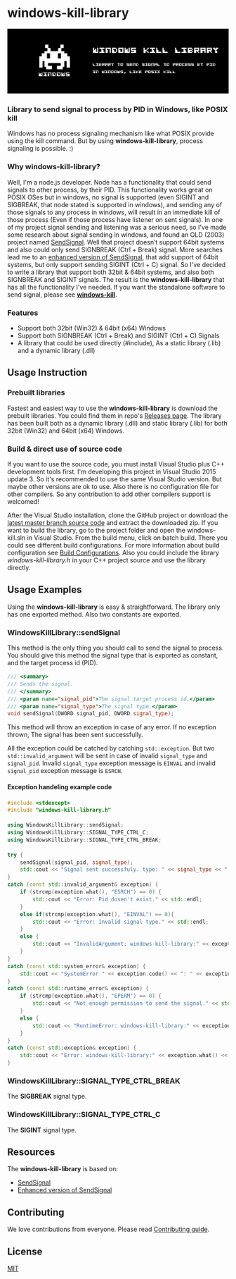 # windows-kill-library
![windows-kill-library – Library to send signal to process by PID in Windows, like POSIX kill](resources/windows-kill-library-big-banner.png?raw=true "windows-kill-library – Library to send signal to process by PID in Windows, like POSIX kill")

### Library to send signal to process by PID in Windows, like POSIX kill

Windows has no process signaling mechanism like what POSIX provide using the kill command. But by using **windows-kill-library**, process signaling is possible. :)

### Why windows-kill-library?
Well, I'm a node.js developer. Node has a functionality that could send signals to other process, by their PID. This functionality works great on POSIX OSes but in windows, no signal is supported (even SIGINT and SIGBREAK, that node stated is supported in windows), and sending any of those signals to any process in windows, will result in an immediate kill of those process (Even if those process have listener on sent signals). In one of my project signal sending and listening was a serious need, so I've made some research about signal sending in windows, and found an OLD (2003) project named [SendSignal](http://www.latenighthacking.com/projects/2003/sendSignal/). Well that project doesn’t support 64bit systems and also could only send SIGNBREAK (Ctrl + Break) signal. More searches lead me to an [enhanced version of SendSignal](https://github.com/walware/statet/tree/master/de.walware.statet.r.console.core/cppSendSignal), that add support of 64bit systems, but only support sending SIGINT (Ctrl + C) signal. So I've decided to write a library that support both 32bit & 64bit systems, and also both SIGNBREAK and SIGINT signals. The result is the **windows-kill-library** that has all the functionality I've needed. If you want the standalone software to send signal, please see **[windows-kill](https://github.com/alirdn/windows-kill)**.


### Features
- Support both 32bit (Win32) & 64bit (x64) Windows
- Support both SIGNBREAK (Ctrl + Break) and SIGINT (Ctrl + C) Signals
- A library that could be used directly (#include), As a static library (.lib) and a dynamic library (.dll)

## Usage Instruction
### Prebuilt libraries
Fastest and easiest way to use the **windows-kill-library** is download the prebuilt libraries. You could find them in repo's [Releases page](https://github.com/alirdn/windows-kill/releases). The library has been built both as a dynamic library (.dll) and static library (.lib) for both 32bit (Win32) and 64bit (x64) Windows.

### Build & direct use of source code
If you want to use the source code, you must install Visual Studio plus C++ development tools first. I'm developing this project in Visual Studio 2015 update 3. So it's recommended to use the same Visual Studio version. But maybe other versions are ok to use. Also there is no configuration file for other compilers. So any contribution to add other compilers support is welcomed!

After the Visual Studio installation, clone the GitHub project or download the [latest master branch source code](https://github.com/alirdn/windows-kill/archive/master.zip) and extract the downloaded zip.
If you want to build the library, go to the project folder and open the windows-kill.sln in Visual Studio. From the build menu, click on batch build. There you could see different build configurations. For more information about build configuration see [Build Configurations](https://github.com/alirdn/windows-kill#build-configurations). Also you could include the library *windows-kill-library.h* in your C++ project source and use the library directly.

## Usage Examples
Using the **windows-kill-library** is easy & straightforward. The library only has one exported method. Also two constants are exported.

### WindowsKillLibrary::sendSignal
This method is the only thing you should call to send the signal to process. You should give this method the signal type that is exported as constant, and the target process id (PID).
```c++
/// <summary>
/// Sends the signal.
/// </summary>
/// <param name="signal_pid">The signal target process id.</param>
/// <param name="signal_type">The signal type.</param>
void sendSignal(DWORD signal_pid, DWORD signal_type);
```

This method will throw an exception in case of any error. If no exception thrown, The signal has been sent successfully.

All the exception could be catched by catching ```std::exception```. But two ```std::invalid_argument``` will be sent in case of invalid ```signal_type``` and ```signal_pid```. Invalid ```signal_type``` exception message is ```EINVAL``` and invalid ```signal_pid``` exception message is ```ESRCH```.

#### Exception handeling example code
```c++
#include <stdexcept>
#include "windows-kill-library.h"

using WindowsKillLibrary::sendSignal;
using WindowsKillLibrary::SIGNAL_TYPE_CTRL_C;
using WindowsKillLibrary::SIGNAL_TYPE_CTRL_BREAK;

try {
    sendSignal(signal_pid, signal_type);
    std::cout << "Signal sent successfuly. type: " << signal_type << " | pid: " << signal_pid << "\n";
}
catch (const std::invalid_argument& exception) {
    if (strcmp(exception.what(), "ESRCH") == 0) {
        std::cout << "Error: Pid dosen't exist." << std::endl;
    }
    else if(strcmp(exception.what(), "EINVAL") == 0){
        std::cout << "Error: Invalid signal type." << std::endl;
    }
    else {
        std::cout << "InvalidArgument: windows-kill-library:" << exception.what() << std::endl;
    }
}
catch (const std::system_error& exception) {
    std::cout << "SystemError " << exception.code() << ": " << exception.what() << std::endl;
}
catch (const std::runtime_error& exception) {
    if (strcmp(exception.what(), "EPERM") == 0) {
        std::cout << "Not enough permission to send the signal." << std::endl;
    }
    else {
        std::cout << "RuntimeError: windows-kill-library:" << exception.what() << std::endl;
    }
}
catch (const std::exception& exception) {
    std::cout << "Error: windows-kill-library:" << exception.what() << std::endl;
}
```

### WindowsKillLibrary::SIGNAL_TYPE_CTRL_BREAK
The **SIGBREAK** signal type.

### WindowsKillLibrary::SIGNAL_TYPE_CTRL_C
The **SIGINT** signal type.

## Resources
The **windows-kill-library** is based on:
- [SendSignal](http://www.latenighthacking.com/projects/2003/sendSignal/)
- [Enhanced version of SendSignal](https://github.com/walware/statet/tree/master/de.walware.statet.r.console.core/cppSendSignal)

## Contributing
We love contributions from everyone. Please read [Contributing guide](https://github.com/alirdn/windows-kill/CONTRIBUTING.md).

## License
[MIT](https://github.com/alirdn/windows-kill/LICENSE)
